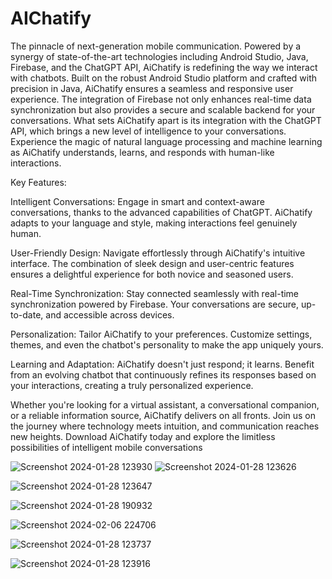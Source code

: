 # AIChatify
The pinnacle of next-generation mobile communication. Powered by a synergy of state-of-the-art technologies including Android Studio, Java, Firebase, and the ChatGPT API, AiChatify is redefining the way we interact with chatbots.
Built on the robust Android Studio platform and crafted with precision in Java, AiChatify ensures a seamless and responsive user experience. The integration of Firebase not only enhances real-time data synchronization but also provides a secure and scalable backend for your conversations.
What sets AiChatify apart is its integration with the ChatGPT API, which brings a new level of intelligence to your conversations. Experience the magic of natural language processing and machine learning as AiChatify understands, learns, and responds with human-like interactions.

Key Features:

Intelligent Conversations: Engage in smart and context-aware conversations, thanks to the advanced capabilities of ChatGPT. AiChatify adapts to your language and style, making interactions feel genuinely human.

User-Friendly Design: Navigate effortlessly through AiChatify's intuitive interface. The combination of sleek design and user-centric features ensures a delightful experience for both novice and seasoned users.

Real-Time Synchronization: Stay connected seamlessly with real-time synchronization powered by Firebase. Your conversations are secure, up-to-date, and accessible across devices.

Personalization: Tailor AiChatify to your preferences. Customize settings, themes, and even the chatbot's personality to make the app uniquely yours.

Learning and Adaptation: AiChatify doesn't just respond; it learns. Benefit from an evolving chatbot that continuously refines its responses based on your interactions, creating a truly personalized experience.

Whether you're looking for a virtual assistant, a conversational companion, or a reliable information source, AiChatify delivers on all fronts. Join us on the journey where technology meets intuition, and communication reaches new heights. Download AiChatify today and explore the limitless possibilities of intelligent mobile conversations

![Screenshot 2024-01-28 123930](https://github.com/pasindu-2002/AIChatify/assets/87941322/28e0a3d3-c246-4d0a-a9ab-909438f84dd9) ![Screenshot 2024-01-28 123626](https://github.com/pasindu-2002/AIChatify/assets/87941322/33ceda9f-2e16-427e-be74-10af951d7681)

![Screenshot 2024-01-28 123647](https://github.com/pasindu-2002/AIChatify/assets/87941322/7ca22b36-40c4-4896-a76e-bbb628e7a019)

![Screenshot 2024-01-28 190932](https://github.com/pasindu-2002/AIChatify/assets/87941322/e20c1a29-0e48-4857-8fad-e954aa773c16)

![Screenshot 2024-02-06 224706](https://github.com/pasindu-2002/AIChatify/assets/87941322/ad4dbb06-6bd1-4381-9bbf-9a8e1ae4b3a6)

![Screenshot 2024-01-28 123737](https://github.com/pasindu-2002/AIChatify/assets/87941322/2a077e83-105f-4759-a619-e43fa794f084)

![Screenshot 2024-01-28 123916](https://github.com/pasindu-2002/AIChatify/assets/87941322/786c87d9-ed92-48f7-b77a-6dfd853b06ad)

